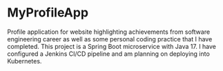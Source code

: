 # MyProfileApp
Profile application for website  highlighting achievements from software engineering career as well as some personal coding practice that I have completed.
This project is a Spring Boot microservice with Java 17.  I have configured a Jenkins CI/CD pipeline and am planning on deploying into Kubernetes.
